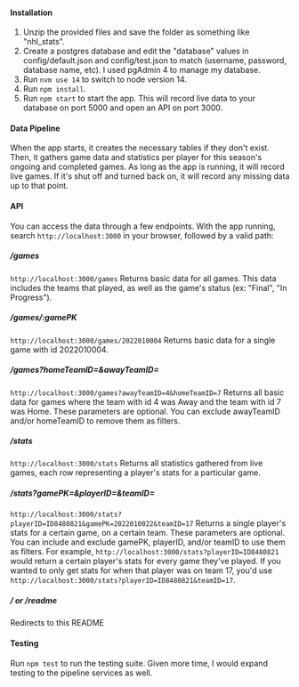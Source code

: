 #### Installation
1. Unzip the provided files and save the folder as something like "nhl_stats".
2. Create a postgres database and edit the "database" values in config/default.json and config/test.json to match (username, password, database name, etc). I used pgAdmin 4 to manage my database.
3. Run ```nvm use 14``` to switch to node version 14.
4. Run ```npm install```.
5. Run ```npm start``` to start the app. This will record live data to your database on port 5000 and open an API on port 3000.

#### Data Pipeline
When the app starts, it creates the necessary tables if they don't exist. Then, it gathers game data and statistics per player for this season's ongoing and completed games. As long as the app is running, it will record live games. If it's shut off and turned back on, it will record any missing data up to that point.

#### API
You can access the data through a few endpoints. With the app running, search ```http://localhost:3000``` in your browser, followed by a valid path:
##### /games
```http://localhost:3000/games```  Returns basic data for all games. This data includes the teams that played, as well as the game's status (ex: "Final", "In Progress").
##### /games/:gamePK
```http://localhost:3000/games/2022010004```  Returns basic data for a single game with id 2022010004.
##### /games?homeTeamID=&awayTeamID=
```http://localhost:3000/games?awayTeamID=4&homeTeamID=7```  Returns all basic data for games where the team with id 4 was Away and the team with id 7 was Home. These parameters are optional. You can exclude awayTeamID and/or homeTeamID to remove them as filters.
##### /stats
```http://localhost:3000/stats``` Returns all statistics gathered from live games, each row representing a player's stats for a particular game.
##### /stats?gamePK=&playerID=&teamID=
```http://localhost:3000/stats?playerID=ID8480821&gamePK=2022010022&teamID=17```  Returns a single player's stats for a certain game, on a certain team. These parameters are optional. You can include and exclude gamePK, playerID, and/or teamID to use them as filters. For example, ```http://localhost:3000/stats?playerID=ID8480821``` would return a certain player's stats for every game they've played. If you wanted to only get stats for when that player was on team 17, you'd use ```http://localhost:3000/stats?playerID=ID8480821&teamID=17```.
##### / or /readme
Redirects to this README

#### Testing
Run ```npm test``` to run the testing suite. Given more time, I would expand testing to the pipeline services as well.
